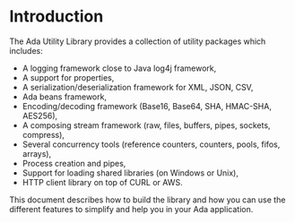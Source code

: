 # Introduction

The Ada Utility Library provides a collection of utility packages which includes:

  * A logging framework close to Java log4j framework,
  * A support for properties,
  * A serialization/deserialization framework for XML, JSON, CSV,
  * Ada beans framework,
  * Encoding/decoding framework (Base16, Base64, SHA, HMAC-SHA, AES256),
  * A composing stream framework (raw, files, buffers, pipes, sockets, compress),
  * Several concurrency tools (reference counters, counters, pools, fifos, arrays),
  * Process creation and pipes,
  * Support for loading shared libraries (on Windows or Unix),
  * HTTP client library on top of CURL or AWS.

This document describes how to build the library and how you can use
the different features to simplify and help you in your Ada application.

